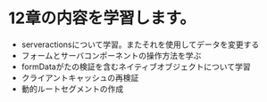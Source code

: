 # 12章の内容を学習します。
* serveractionsについて学習。またそれを使用してデータを変更する
* フォームとサーバコンポーネントの操作方法を学ぶ
* formDataがたの検証を含むネイティブオブジェクトについて学習
* クライアントキャッシュの再検証
* 動的ルートセグメントの作成
